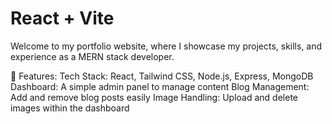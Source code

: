 # React + Vite

Welcome to my portfolio website, where I showcase my projects, skills, and experience as a MERN stack developer.

🔹 Features:
Tech Stack: React, Tailwind CSS, Node.js, Express, MongoDB
Dashboard: A simple admin panel to manage content
Blog Management: Add and remove blog posts easily
Image Handling: Upload and delete images within the dashboard
